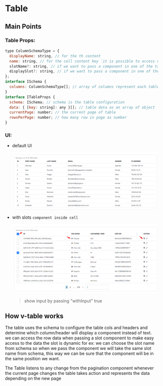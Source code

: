 # Table

## Main Points

### Table Props:

```js
type ColumnSchemaType = {
  displayName: string, // for the th content
  name: string, // for the cell content key `it is possible to access nested object value => user.name.first-name`
  slotName?: string, // if we want to pass a component in one of the table cells
  displaySlot?: string, // if we want to pass a component in one of the headers
};
interface ISchema {
  columns: ColumnSchemaType[]; // array of columns represent each table col
}
interface ITableProps {
  schema: ISchema; // schema is the table configuration
  data: { [key: string]: any }[]; // table data as an array of object
  currentPage: number; // the current page of table
  rowsPerPage: number; // how many row in page as number
}
```

### UI:

- default UI

  ![image](../../assets/variation/images/table-1.png)

- with slots `component inside cell`

  ![image](../../assets/variation/images/table-2.png)

  > show input by passing "withInput" true

## How v-table works

The table uses the schema to configure the table cols and headers and determine which column/header will display a component instead of text.
we can access the row data when passing a slot component to make easy access to the data
the slot is dynamic for ex: we can choose the slot name from schema so when we pass the component we will take the same slot name from schema, this way we can be sure that the component will be in the same position we want.

The Table listens to any change from the pagination component whenever the current page changes the table takes action and represents the data depending on the new page
